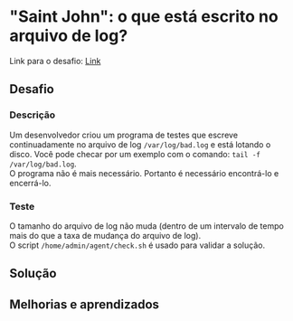# "Saint John": o que está escrito no arquivo de log?
Link para o desafio: [Link](https://sadservers.com/scenario/saint-john)
## Desafio
### Descrição
Um desenvolvedor criou um programa de testes que escreve continuadamente no arquivo de log `/var/log/bad.log` e está lotando o disco. Você pode checar por um exemplo com o comando: `tail -f /var/log/bad.log`. <br>
O programa não é mais necessário. Portanto é necessário encontrá-lo e encerrá-lo.
### Teste
O tamanho do arquivo de log não muda (dentro de um intervalo de tempo mais do que a taxa de mudança do arquivo de log). <br>
O script `/home/admin/agent/check.sh` é usado para validar a solução.
## Solução
## Melhorias e aprendizados